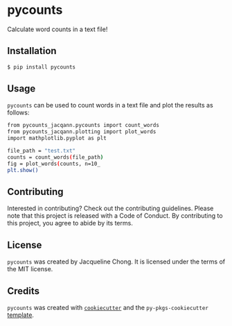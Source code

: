 # pycounts

Calculate word counts in a text file!

## Installation

```bash
$ pip install pycounts
```

## Usage

`pycounts` can be used to count words in a text file and plot the results as follows:

```bash
from pycounts_jacqann.pycounts import count_words
from pycounts_jacqann.plotting import plot_words
import mathplotlib.pyplot as plt

file_path = "test.txt"
counts = count_words(file_path)
fig = plot_words(counts, n=10_
plt.show()
```

## Contributing

Interested in contributing? Check out the contributing guidelines. Please note that this project is released with a Code of Conduct. By contributing to this project, you agree to abide by its terms.

## License

`pycounts` was created by Jacqueline Chong. It is licensed under the terms of the MIT license.

## Credits

`pycounts` was created with [`cookiecutter`](https://cookiecutter.readthedocs.io/en/latest/) and the `py-pkgs-cookiecutter` [template](https://github.com/py-pkgs/py-pkgs-cookiecutter).
